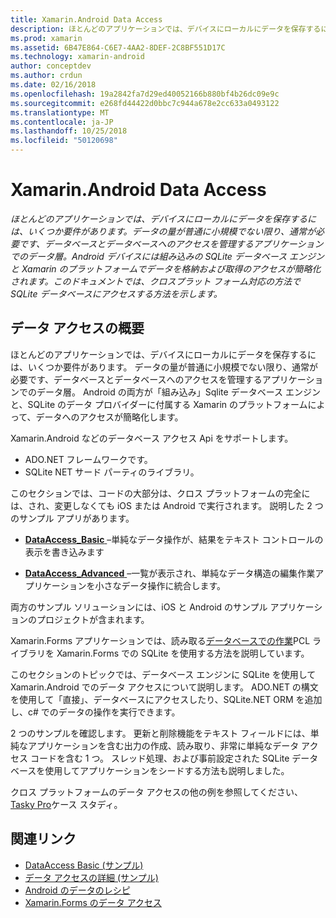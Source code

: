 ```yaml
---
title: Xamarin.Android Data Access
description: ほとんどのアプリケーションでは、デバイスにローカルにデータを保存するには、いくつか要件があります。 データの量が普通に小規模でない限り、通常が必要です、データベースとデータベースへのアクセスを管理するアプリケーションでのデータ層。  Android デバイスには組み込みの SQLite データベース エンジンと Xamarin のプラットフォームでデータを格納および取得のアクセスが簡略化されます。 このドキュメントでは、クロスプラット フォーム対応の方法で SQLite データベースにアクセスする方法を示します。
ms.prod: xamarin
ms.assetid: 6B47E864-C6E7-4AA2-8DEF-2C8BF551D17C
ms.technology: xamarin-android
author: conceptdev
ms.author: crdun
ms.date: 02/16/2018
ms.openlocfilehash: 19a2842fa7d29ed40052166b880bf4b26dc09e9c
ms.sourcegitcommit: e268fd44422d0bbc7c944a678e2cc633a0493122
ms.translationtype: MT
ms.contentlocale: ja-JP
ms.lasthandoff: 10/25/2018
ms.locfileid: "50120698"
---
```

# <a name="xamarinandroid-data-access"></a>Xamarin.Android Data Access

_ほとんどのアプリケーションでは、デバイスにローカルにデータを保存するには、いくつか要件があります。データの量が普通に小規模でない限り、通常が必要です、データベースとデータベースへのアクセスを管理するアプリケーションでのデータ層。Android デバイスには組み込みの SQLite データベース エンジンと Xamarin のプラットフォームでデータを格納および取得のアクセスが簡略化されます。このドキュメントでは、クロスプラット フォーム対応の方法で SQLite データベースにアクセスする方法を示します。_

## <a name="data-access-overview"></a>データ アクセスの概要

ほとんどのアプリケーションでは、デバイスにローカルにデータを保存するには、いくつか要件があります。 データの量が普通に小規模でない限り、通常が必要です、データベースとデータベースへのアクセスを管理するアプリケーションでのデータ層。 Android の両方が「組み込み」Sqlite データベース エンジンと、SQLite のデータ プロバイダーに付属する Xamarin のプラットフォームによって、データへのアクセスが簡略化します。

Xamarin.Android などのデータベース アクセス Api をサポートします。

-  ADO.NET フレームワークです。
-  SQLite NET サード パーティのライブラリ。

このセクションでは、コードの大部分は、クロス プラットフォームの完全には、され、変更しなくても iOS または Android で実行されます。 説明した 2 つのサンプル アプリがあります。

-  [**DataAccess_Basic** ](https://github.com/xamarin/mobile-samples/tree/master/DataAccess/Basic) &ndash;単純なデータ操作が、結果をテキスト コントロールの表示を書き込みます

-  [**DataAccess_Advanced** ](https://github.com/xamarin/mobile-samples/tree/master/DataAccess/Advanced) &ndash;一覧が表示され、単純なデータ構造の編集作業アプリケーションを小さなデータ操作に統合します。

両方のサンプル ソリューションには、iOS と Android のサンプル アプリケーションのプロジェクトが含まれます。

Xamarin.Forms アプリケーションでは、読み取る[データベースでの作業](~/xamarin-forms/app-fundamentals/databases.md)PCL ライブラリを Xamarin.Forms での SQLite を使用する方法を説明しています。

このセクションのトピックでは、データベース エンジンに SQLite を使用して Xamarin.Android でのデータ アクセスについて説明します。 ADO.NET の構文を使用して「直接」、データベースにアクセスしたり、SQLite.NET ORM を追加し、c# でのデータの操作を実行できます。

2 つのサンプルを確認します。 更新と削除機能をテキスト フィールドには、単純なアプリケーションを含む出力の作成、読み取り、非常に単純なデータ アクセス コードを含む 1 つ。 スレッド処理、および事前設定された SQLite データベースを使用してアプリケーションをシードする方法も説明しました。

クロス プラットフォームのデータ アクセスの他の例を参照してください、 [Tasky Pro](~/cross-platform/app-fundamentals/building-cross-platform-applications/case-study-tasky.md)ケース スタディ。


## <a name="related-links"></a>関連リンク

- [DataAccess Basic (サンプル)](https://github.com/xamarin/mobile-samples/tree/master/DataAccess/Basic)
- [データ アクセスの詳細 (サンプル)](https://github.com/xamarin/mobile-samples/tree/master/DataAccess/Advanced)
- [Android のデータのレシピ](https://github.com/xamarin/recipes/tree/master/Recipes/android/data)
- [Xamarin.Forms のデータ アクセス](~/xamarin-forms/app-fundamentals/databases.md)
